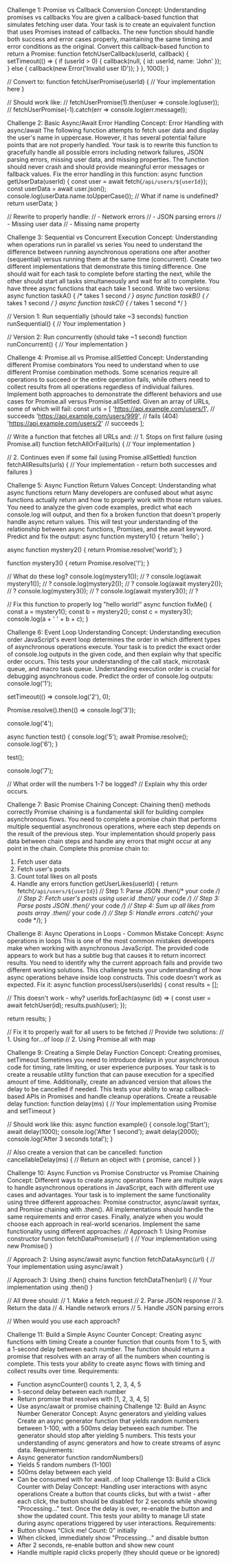 Challenge 1: Promise vs Callback Conversion
Concept: Understanding promises vs callbacks
You are given a callback-based function that simulates fetching user data. Your task is to create an equivalent function that uses Promises instead of callbacks. The new function should handle both success and error cases properly, maintaining the same timing and error conditions as the original.
Convert this callback-based function to return a Promise:
function fetchUserCallback(userId, callback) {
  setTimeout(() => {
    if (userId > 0) {
      callback(null, { id: userId, name: 'John' });
    } else {
      callback(new Error('Invalid user ID'));
    }
  }, 1000);
}

// Convert to:
function fetchUserPromise(userId) {
  // Your implementation here
}

// Should work like:
// fetchUserPromise(1).then(user => console.log(user));
// fetchUserPromise(-1).catch(err => console.log(err.message));

Challenge 2: Basic Async/Await Error Handling
Concept: Error Handling with async/await
The following function attempts to fetch user data and display the user's name in uppercase. However, it has several potential failure points that are not properly handled. Your task is to rewrite this function to gracefully handle all possible errors including network failures, JSON parsing errors, missing user data, and missing properties. The function should never crash and should provide meaningful error messages or fallback values.
Fix the error handling in this function:
async function getUserData(userId) {
  const user = await fetch(`/api/users/${userId}`);
  const userData = await user.json();
  console.log(userData.name.toUpperCase()); // What if name is undefined?
  return userData;
}

// Rewrite to properly handle:
// - Network errors
// - JSON parsing errors
// - Missing user data
// - Missing name property

Challenge 3: Sequential vs Concurrent Execution
Concept: Understanding when operations run in parallel vs series
You need to understand the difference between running asynchronous operations one after another (sequential) versus running them at the same time (concurrent). Create two different implementations that demonstrate this timing difference. One should wait for each task to complete before starting the next, while the other should start all tasks simultaneously and wait for all to complete.
You have three async functions that each take 1 second. Write two versions:
async function taskA() { /* takes 1 second */ }
async function taskB() { /* takes 1 second */ }
async function taskC() { /* takes 1 second */ }

// Version 1: Run sequentially (should take ~3 seconds)
function runSequential() {
  // Your implementation
}

// Version 2: Run concurrently (should take ~1 second)
function runConcurrent() {
  // Your implementation
}

Challenge 4: Promise.all vs Promise.allSettled
Concept: Understanding different Promise combinators
You need to understand when to use different Promise combination methods. Some scenarios require all operations to succeed or the entire operation fails, while others need to collect results from all operations regardless of individual failures. Implement both approaches to demonstrate the different behaviors and use cases for Promise.all versus Promise.allSettled.
Given an array of URLs, some of which will fail:
const urls = [
  '<https://api.example.com/users/1>',    // succeeds
  '<https://api.example.com/users/999>',  // fails (404)
  '<https://api.example.com/users/2>'     // succeeds
];

// Write a function that fetches all URLs and:
// 1. Stops on first failure (using Promise.all)
function fetchAllOrFail(urls) {
  // Your implementation
}

// 2. Continues even if some fail (using Promise.allSettled)
function fetchAllResults(urls) {
  // Your implementation - return both successes and failures
}

Challenge 5: Async Function Return Values
Concept: Understanding what async functions return
Many developers are confused about what async functions actually return and how to properly work with those return values. You need to analyze the given code examples, predict what each console.log will output, and then fix a broken function that doesn't properly handle async return values. This will test your understanding of the relationship between async functions, Promises, and the await keyword.
Predict and fix the output:
async function mystery1() {
  return 'hello';
}

async function mystery2() {
  return Promise.resolve('world');
}

function mystery3() {
  return Promise.resolve('!');
}

// What do these log?
console.log(mystery1());           // ?
console.log(await mystery1());     // ?
console.log(mystery2());           // ?
console.log(await mystery2());     // ?
console.log(mystery3());           // ?
console.log(await mystery3());     // ?

// Fix this function to properly log "hello world!"
async function fixMe() {
  const a = mystery1();
  const b = mystery2();
  const c = mystery3();
  console.log(a + ' ' + b + c);
}

Challenge 6: Event Loop Understanding
Concept: Understanding execution order
JavaScript's event loop determines the order in which different types of asynchronous operations execute. Your task is to predict the exact order of console.log outputs in the given code, and then explain why that specific order occurs. This tests your understanding of the call stack, microtask queue, and macro task queue. Understanding execution order is crucial for debugging asynchronous code.
Predict the order of console.log outputs:
console.log('1');

setTimeout(() => console.log('2'), 0);

Promise.resolve().then(() => console.log('3'));

console.log('4');

async function test() {
  console.log('5');
  await Promise.resolve();
  console.log('6');
}

test();

console.log('7');

// What order will the numbers 1-7 be logged?
// Explain why this order occurs.

Challenge 7: Basic Promise Chaining
Concept: Chaining then() methods correctly
Promise chaining is a fundamental skill for building complex asynchronous flows. You need to complete a promise chain that performs multiple sequential asynchronous operations, where each step depends on the result of the previous step. Your implementation should properly pass data between chain steps and handle any errors that might occur at any point in the chain.
Complete this promise chain to:
1. Fetch user data
2. Fetch user's posts
3. Count total likes on all posts
4. Handle any errors
function getUserLikes(userId) {
  return fetch(`/api/users/${userId}`)
    // Step 1: Parse JSON
    .then(/* your code */)
    // Step 2: Fetch user's posts using user.id
    .then(/* your code */)
    // Step 3: Parse posts JSON
    .then(/* your code */)
    // Step 4: Sum up all likes from posts array
    .then(/* your code */)
    // Step 5: Handle errors
    .catch(/* your code */);
}

Challenge 8: Async Operations in Loops - Common Mistake
Concept: Async operations in loops
This is one of the most common mistakes developers make when working with asynchronous JavaScript. The provided code appears to work but has a subtle bug that causes it to return incorrect results. You need to identify why the current approach fails and provide two different working solutions. This challenge tests your understanding of how async operations behave inside loop constructs.
This code doesn't work as expected. Fix it:
async function processUsers(userIds) {
  const results = [];

  // This doesn't work - why?
  userIds.forEach(async (id) => {
    const user = await fetchUser(id);
    results.push(user);
  });

  return results;
}

// Fix it to properly wait for all users to be fetched
// Provide two solutions:
// 1. Using for...of loop
// 2. Using Promise.all with map

Challenge 9: Creating a Simple Delay Function
Concept: Creating promises, setTimeout
Sometimes you need to introduce delays in your asynchronous code for timing, rate limiting, or user experience purposes. Your task is to create a reusable utility function that can pause execution for a specified amount of time. Additionally, create an advanced version that allows the delay to be cancelled if needed. This tests your ability to wrap callback-based APIs in Promises and handle cleanup operations.
Create a reusable delay function:
function delay(ms) {
  // Your implementation using Promise and setTimeout
}

// Should work like this:
async function example() {
  console.log('Start');
  await delay(1000);
  console.log('After 1 second');
  await delay(2000);
  console.log('After 3 seconds total');
}

// Also create a version that can be cancelled:
function cancellableDelay(ms) {
  // Return an object with { promise, cancel }
}

Challenge 10: Async Function vs Promise Constructor vs Promise Chaining
Concept: Different ways to create async operations
There are multiple ways to handle asynchronous operations in JavaScript, each with different use cases and advantages. Your task is to implement the same functionality using three different approaches: Promise constructor, async/await syntax, and Promise chaining with .then(). All implementations should handle the same requirements and error cases. Finally, analyze when you would choose each approach in real-world scenarios.
Implement the same functionality using different approaches:
// Approach 1: Using Promise constructor
function fetchDataPromise(url) {
  // Your implementation using new Promise()
}

// Approach 2: Using async/await
async function fetchDataAsync(url) {
  // Your implementation using async/await
}

// Approach 3: Using .then() chains
function fetchDataThen(url) {
  // Your implementation using .then()
}

// All three should:
// 1. Make a fetch request
// 2. Parse JSON response
// 3. Return the data
// 4. Handle network errors
// 5. Handle JSON parsing errors

// When would you use each approach?

Challenge 11: Build a Simple Async Counter
Concept: Creating async functions with timing
Create a counter function that counts from 1 to 5, with a 1-second delay between each number. The function should return a promise that resolves with an array of all the numbers when counting is complete. This tests your ability to create async flows with timing and collect results over time.
Requirements:
* Function asyncCounter() counts 1, 2, 3, 4, 5
* 1-second delay between each number
* Return promise that resolves with [1, 2, 3, 4, 5]
* Use async/await or promise chaining
Challenge 12: Build an Async Number Generator
Concept: Async generators and yielding values
Create an async generator function that yields random numbers between 1-100, with a 500ms delay between each number. The generator should stop after yielding 5 numbers. This tests your understanding of async generators and how to create streams of async data.
Requirements:
* Async generator function randomNumbers()
* Yields 5 random numbers (1-100)
* 500ms delay between each yield
* Can be consumed with for await...of loop
Challenge 13: Build a Click Counter with Delay
Concept: Handling user interactions with async operations
Create a button that counts clicks, but with a twist - after each click, the button should be disabled for 2 seconds while showing "Processing..." text. Once the delay is over, re-enable the button and show the updated count. This tests your ability to manage UI state during async operations triggered by user interactions.
Requirements:
* Button shows "Click me! Count: 0" initially
* When clicked, immediately show "Processing..." and disable button
* After 2 seconds, re-enable button and show new count
* Handle multiple rapid clicks properly (they should queue or be ignored)
